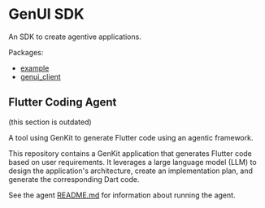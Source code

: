 # GenUI SDK

An SDK to create agentive applications.

Packages:

* [example](pkgs/example/README.md)
* [genui_client](pkgs/genui_client/README.md)

## Flutter Coding Agent
(this section is outdated)

A tool using GenKit to generate Flutter code using an agentic framework.

This repository contains a GenKit application that generates Flutter code based
on user requirements. It leverages a large language model (LLM) to design the
application's architecture, create an implementation plan, and generate the
corresponding Dart code.

See the agent [README.md](./agent/README.md) for information about running the
agent.
